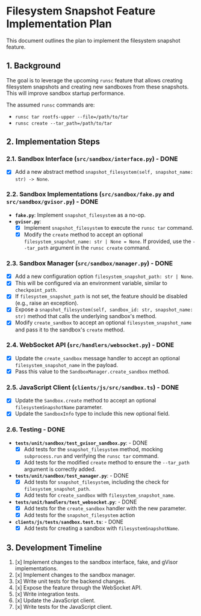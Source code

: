 # Filesystem Snapshot Feature Implementation Plan

This document outlines the plan to implement the filesystem snapshot feature.

## 1. Background

The goal is to leverage the upcoming `runsc` feature that allows creating filesystem snapshots and creating new sandboxes from these snapshots. This will improve sandbox startup performance.

The assumed `runsc` commands are:
- `runsc tar rootfs-upper --file=/path/to/tar`
- `runsc create --tar_path=/path/to/tar`

## 2. Implementation Steps

### 2.1. Sandbox Interface (`src/sandbox/interface.py`) - DONE

- [x] Add a new abstract method `snapshot_filesystem(self, snapshot_name: str) -> None`.

### 2.2. Sandbox Implementations (`src/sandbox/fake.py` and `src/sandbox/gvisor.py`) - DONE

- **`fake.py`**: Implement `snapshot_filesystem` as a no-op.
- **`gvisor.py`**:
    - [x] Implement `snapshot_filesystem` to execute the `runsc tar` command.
    - [x] Modify the `create` method to accept an optional `filesystem_snapshot_name: str | None = None`. If provided, use the `--tar_path` argument in the `runsc create` command.

### 2.3. Sandbox Manager (`src/sandbox/manager.py`) - DONE

- [x] Add a new configuration option `filesystem_snapshot_path: str | None`.
- [x] This will be configured via an environment variable, similar to `checkpoint_path`.
- [x] If `filesystem_snapshot_path` is not set, the feature should be disabled (e.g., raise an exception).
- [x] Expose a `snapshot_filesystem(self, sandbox_id: str, snapshot_name: str)` method that calls the underlying sandbox's method.
- [x] Modify `create_sandbox` to accept an optional `filesystem_snapshot_name` and pass it to the sandbox's `create` method.

### 2.4. WebSocket API (`src/handlers/websocket.py`) - DONE

- [x] Update the `create_sandbox` message handler to accept an optional `filesystem_snapshot_name` in the payload.
- [x] Pass this value to the `SandboxManager.create_sandbox` method.

### 2.5. JavaScript Client (`clients/js/src/sandbox.ts`) - DONE

- [x] Update the `Sandbox.create` method to accept an optional `filesystemSnapshotName` parameter.
- [x] Update the `SandboxInfo` type to include this new optional field.

### 2.6. Testing - DONE

- **`tests/unit/sandbox/test_gvisor_sandbox.py`**: - DONE
    - [x] Add tests for the `snapshot_filesystem` method, mocking `subprocess.run` and verifying the `runsc tar` command.
    - [x] Add tests for the modified `create` method to ensure the `--tar_path` argument is correctly added.
- **`tests/unit/sandbox/test_manager.py`**: - DONE
    - [x] Add tests for `snapshot_filesystem`, including the check for `filesystem_snapshot_path`.
    - [x] Add tests for `create_sandbox` with `filesystem_snapshot_name`.
- **`tests/unit/handlers/test_websocket.py`**: - DONE
    - [x] Add tests for the `create_sandbox` handler with the new parameter.
    - [x] Add tests for the `snapshot_filesystem` action
- **`clients/js/tests/sandbox.test.ts`**: - DONE
    - [x] Add tests for creating a sandbox with `filesystemSnapshotName`.

## 3. Development Timeline

1.  [x] Implement changes to the sandbox interface, fake, and gVisor implementations.
2.  [x] Implement changes to the sandbox manager.
3.  [x] Write unit tests for the backend changes.
4.  [x] Expose the feature through the WebSocket API.
5.  [x] Write integration tests.
6.  [x] Update the JavaScript client.
7.  [x] Write tests for the JavaScript client.
